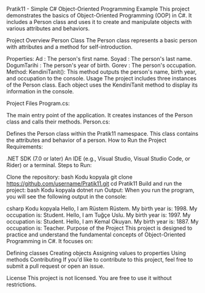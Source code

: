 Pratik11 - Simple C# Object-Oriented Programming Example
This project demonstrates the basics of Object-Oriented Programming (OOP) in C#. It includes a Person class and uses it to create and manipulate objects with various attributes and behaviors.

Project Overview
Person Class
The Person class represents a basic person with attributes and a method for self-introduction.

Properties:
Ad : The person's first name.
Soyad : The person's last name.
DogumTarihi : The person's year of birth.
Gorev : The person's occupation.
Method:
KendiniTanit(): This method outputs the person's name, birth year, and occupation to the console.
Usage
The project includes three instances of the Person class. Each object uses the KendiniTanit method to display its information in the console.

Project Files
Program.cs:

The main entry point of the application. It creates instances of the Person class and calls their methods.
Person.cs:

Defines the Person class within the Pratik11 namespace. This class contains the attributes and behavior of a person.
How to Run the Project
Requirements:

.NET SDK (7.0 or later)
An IDE (e.g., Visual Studio, Visual Studio Code, or Rider) or a terminal.
Steps to Run:

Clone the repository:
bash
Kodu kopyala
git clone https://github.com/username/Pratik11.git
cd Pratik11
Build and run the project:
bash
Kodu kopyala
dotnet run
Output: When you run the program, you will see the following output in the console:

csharp
Kodu kopyala
Hello, I am Rüstem Rüstem. My birth year is: 1998. My occupation is: Student.
Hello, I am Tuğçe Uslu. My birth year is: 1997. My occupation is: Student.
Hello, I am Kemal Okuyan. My birth year is: 1887. My occupation is: Teacher.
Purpose of the Project
This project is designed to practice and understand the fundamental concepts of Object-Oriented Programming in C#. It focuses on:

Defining classes
Creating objects
Assigning values to properties
Using methods
Contributing
If you'd like to contribute to this project, feel free to submit a pull request or open an issue.

License
This project is not licensed. You are free to use it without restrictions.
